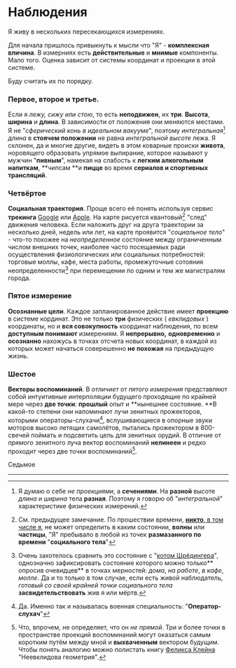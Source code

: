 # Наблюдения

Я живу в нескольких пересекающихся измерениях.

Для начала пришлось привыкнуть к мысли что "Я" - **комплексная вличина**. В измерниях есть **действительные** и **мнимые** компоненты. Мало того. Оценка зависит от системы координат и проекции в этой системе.

Буду считать их по порядку.

### Первое, второе и третье.

Если я _лежу, сижу или стою_, то есть **неподвижен**, их **три**. **Высота**, **ширина** и **длина**. В зависимости от положения они меняются местами. Я не "_сферический конь в идеальном вакууме_", поэтому _интегральная_[^1] _длина_ в **стоячем положении** не равна _интегральной высоте_ лежа. Я склонен, да и многие другие, видеть в этом коварные происки **живота**, норовящего образовать упрямое выпирание, которое называют у мужчин "**пивным**", намекая на слабость к **легким алкогольным напиткам**, **чипсам **и **пицце** во время **сериалов **и** спортивных трансляций**.

### Четвёртое

**Социальная траектория**. Проще всего её понять используя сервис **трекинга** [Google](https://www.google.com/maps/timeline?pb) или [Apple](https://support.apple.com/ru-ru/explore/find-my-iphone-ipad-mac-watch). На карте рисуется квантовый[^3] "след" движения человека. Если наложить друг на друга траектории за несколько дней, недель или лет, на карте проявится "_социальное тело_" - что-то похожее на _неопределенное_ состояние между ограниченным числом внешних точек, наиболее часто посещаемых ради осуществления физиологических или социальных потребностей: торговые моллы, кафе, места работы, промежуточные сотояния неопределенности[^2] при перемещении по одним и тем же магистралям города.

### Пятое измерение

**Осознанные цели**. Каждое запланированное действие имеет **проекцию** в системе кординат. Это не только **три** физических \( _евклидовых_ \) координаты, но и **вся совокупность** координат наблюдения, по всем **доступным понимают** измерениям. Я **непрерывно,** **одновременно** и **осознанно** нахожусь в точках отсчета новых координат, в каждой из которых может начаться соверешенно **не похожая** на предыдущую жизнь.

### **Шестое**

**Векторы воспоминаний**. В _отличиет_ от _пятого измерения_ представляют собой интуитивные интерполяции будущего проходящие по крайней мере через **две точки**: **прошлый** опыт и **нынешнее состояние. **В какой-то степени они напоминают лучи зенитных прожекторов, которыми операторы-слухачи[^4], вслушивающиеся в опорные звуки моторов высоко летящих самолётов, пытались  прожектором в 800-свечей поймать и подсветить цель для зенитных орудий. В отличие от _прямого_ зенитного луча вектор воспоминаний **нелинеен** и редко проходит через две точки воспоминаний[^5].

Седьмое



---

[^1]: Я думаю о себе _не проекциями_, а **сечениями**. На **разной** высоте _длина_ и _ширина_ тела **разная**. Поэтому я говорю об "_интегральной_" характеристике физических измерений.

[^2]: Очень захотелось сравнить это состояние с "[котом Шрёдингера](https://ru.wikipedia.org/wiki/Кот_Шрёдингера)", однозначно зафиксировать состояние которого можно только** опросив очевидцев** в точках мерностей: _дома_, _на работе_, _в кафе_, _молле_. Да и то только в том случае, если есть живой наблюдатель, _готовый со своей крайней точки социального тела_ **засвидетельствовать** жив я или мёртв.

[^3]: См. предыдущее замечание. По прошествии времени, [**никто**, в том числе я](https://ru.wikipedia.org/wiki/Кот_Шрёдингера), не может определить в каким состоянии, **волны** или **частицы**, "Я" пребывало в любой из точек **размазанного по времени** "**социального тела**"

[^4]: Да. Именно так и называлась военная специальность: "**Оператор-слухач**"

[^5]: Что, впрочем, не определяет, что он _не прямой_. Три и более точки в пространстве проекций воспоминаний могут оказаться самым коротким путём между мной и **выхваченным** вектором будущим. Чтобы понять аналогию можно полистать книгу [Феликса Клейна](https://ru.wikipedia.org/wiki/Клейн,_Феликс) "Неевклидова геометрия". 

